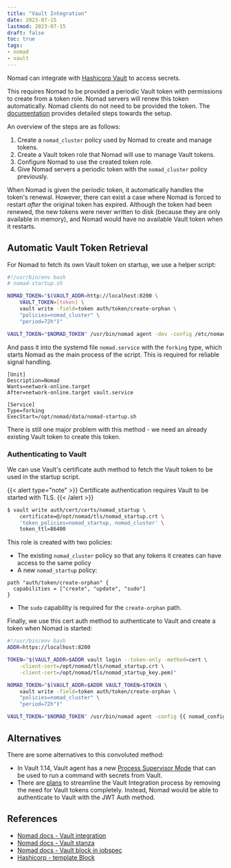 ```yaml
---
title: "Vault Integration"
date: 2023-07-15
lastmod: 2023-07-15
draft: false
toc: true
tags:
- nomad
- vault
---
```


Nomad can integrate with [Hashicorp
Vault](https://www.hashicorp.com/products/vault) to access secrets.

This requires Nomad to be provided a periodic Vault token with permissions to
create from a token role. Nomad servers will renew this token automatically.
Nomad clients do not need to be provided the token. The
[documentation](https://developer.hashicorp.com/nomad/docs/integrations/vault-integration)
provides detailed steps towards the setup.

An overview of the steps are as follows:

1. Create a `nomad_cluster` policy used by Nomad to create and manage tokens.
2. Create a Vault token role that Nomad will use to manage Vault tokens.
3. Configure Nomad to use the created token role.
4. Give Nomad servers a periodic token with the `nomad_cluster` policy
   previously.

When Nomad is given the periodic token, it automatically handles the token's
renewal. However, there can exist a case where Nomad is forced to restart
*after* the original token has expired. Although the token had been renewed, the
new tokens were never written to disk (because they are only available in
memory), and Nomad would have no available Vault token when it restarts.

## Automatic Vault Token Retrieval

For Nomad to fetch its own Vault token on startup, we use a helper script:

```bash
#!/usr/bin/env bash
# nomad-startup.sh

NOMAD_TOKEN="$(VAULT_ADDR=http://localhost:8200 \
    VAULT_TOKEN=[token] \
    vault write -field=token auth/token/create-orphan \
    "policies=nomad_cluster" \
    "period=72h")"

VAULT_TOKEN="$NOMAD_TOKEN" /usr/bin/nomad agent -dev -config /etc/nomad.d &
```

And pass it into the systemd file `nomad.service` with the `forking` type, which
starts Nomad as the main process of the script. This is required for reliable
signal handling.

```
[Unit]
Description=Nomad
Wants=network-online.target
After=network-online.target vault.service

[Service]
Type=forking
ExecStart=/opt/nomad/data/nomad-startup.sh
```

There is still one major problem with this method - we need an already existing Vault token
to create this token.

### Authenticating to Vault

We can use Vault's certificate auth method to fetch the Vault token to be used
in the startup script.

{{< alert type="note" >}}
Certificate authentication requires Vault to be started with TLS.
{{< /alert >}}

```bash
$ vault write auth/cert/certs/nomad_startup \
	certificate=@/opt/nomad/tls/nomad_startup.crt \
	'token_policies=nomad_startup, nomad_cluster' \
	token_ttl=86400
```

This role is created with two policies:
- The existing `nomad_cluster` policy so that any tokens it creates can have
  access to the same policy
- A new `nomad_startup` policy:

```
path "auth/token/create-orphan" {
  capabilities = ["create", "update", "sudo"]
}
```

- The `sudo` capability is required for the `create-orphan` path.

Finally, we use this cert auth method to authenticate to Vault and create a
token when Nomad is started:

```bash
#!/usr/bin/env bash
ADDR=https://localhost:8200

TOKEN="$(VAULT_ADDR=$ADDR vault login --token-only -method=cert \
    -client-cert=/opt/nomad/tls/nomad_startup.crt \
    -client-cert=/opt/nomad/tls/nomad_startup_key.pem)"

NOMAD_TOKEN="$(VAULT_ADDR=$ADDR VAULT_TOKEN=$TOKEN \
	vault write -field=token auth/token/create-orphan \
    "policies=nomad_cluster" \
    "period=72h")"

VAULT_TOKEN="$NOMAD_TOKEN" /usr/bin/nomad agent -config {{ nomad_config_dir }} &
```

## Alternatives
There are some alternatives to this convoluted method:

- In Vault 1.14, Vault agent has a new [Process Supervisor
  Mode](https://developer.hashicorp.com/vault/docs/agent-and-proxy/agent/process-supervisor)
  that can be used to run a command with secrets from Vault.
- There are [plans](https://github.com/hashicorp/nomad/issues/15617) to
  streamline the Vault Integration process by removing the need for Vault tokens
  completely. Instead, Nomad would be able to authenticate to Vault with the JWT
  Auth method.

## References
- [Nomad docs - Vault integration](https://developer.hashicorp.com/nomad/docs/integrations/vault-integration)
- [Nomad docs - Vault stanza](https://developer.hashicorp.com/nomad/docs/configuration/vault)
- [Nomad docs - Vault block in jobspec](https://developer.hashicorp.com/nomad/docs/job-specification/vault)
- [Hashicorp - template Block](https://developer.hashicorp.com/nomad/docs/job-specification/template#vault-kv-api-v2)
